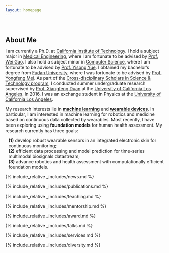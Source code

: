 ```yaml
---
layout: homepage
---
```


<h1 id="about-me"></h1>

<h2 style="margin: 60px 0px 10px;">About Me</h2>

I am currently a Ph.D. at [California Institute of Technology](https://www.caltech.edu/). I hold a subject major in [Medical Engineering](https://mede.caltech.edu/), where I am fortunate to be advised by [Prof. Wei Gao](https://www.gao.caltech.edu/). I also hold a subject minor in [Computer Science](https://www.cms.caltech.edu/academics/grad/grad_cs), where I am fortunate to be advised by [Prof. Yisong Yue](http://www.yisongyue.com/). I obtained my bachelor’s degree from [Fudan University](https://www.fudan.edu.cn/en/), where I was fortunate to be advised by [Prof. Yongfeng Mei](https://scholar.google.com/citations?user=6EFvn5wAAAAJ&hl=en). As part of the [Cross-disciplinary Scholars in Science & Technology program](https://www.facebook.com/uclaCSST/), I conducted summer undergraduate research supervised by [Prof. Xiangfeng Duan](http://xduan.chem.ucla.edu/) at the [University of California Los Angeles](https://www.ucla.edu/). In 2016, I was an exchange student in Physics at the [University of California Los Angeles](https://www.ucla.edu/).

My research interests lie in <u><strong>machine learning</strong></u> and <u><strong>wearable devices</strong></u>. In particular, I am interested in machine learning for robotics and medicine based on continuous data collected by wearables. Most recently, I have been exploring using **foundation models** for human health assessment. My research currently has three goals:
<div style="margin-left: 10px;"><strong>(1)</strong>
    develop robust wearable sensors in an integrated electronic skin for continuous monitoring;
</div>
<div style="margin-left: 10px;"><strong>(2)</strong>
efficient data processing and model prediction for time-series multimodal biosignals datastream;
</div>
<div style="margin-left: 10px;"><strong>(3)</strong>
advance robotics and health assessment with computationally efficient foundation models.
</div>

<!-- <strong style="color:#e74d3c; font-weight:600"><strong style="color:#e74d3c; font-weight:600">I am currently on the 2024 job market, looking for postdoc positions related to Electronic Skin, Wearable Devices, and Artificial Intelligence. Please feel free to contact me if you are interested. I am also happy to give talks on my research and discuss research proposals.</strong></strong> -->

{% include_relative _includes/news.md %}

{% include_relative _includes/publications.md %}

{% include_relative _includes/teaching.md %}

{% include_relative _includes/mentorship.md %}

{% include_relative _includes/award.md %}

{% include_relative _includes/talks.md %}

{% include_relative _includes/services.md %}

{% include_relative _includes/diversity.md %}
